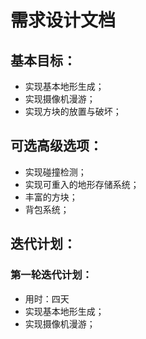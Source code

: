 # 需求设计文档

## 基本目标：

- 实现基本地形生成；
- 实现摄像机漫游；
- 实现方块的放置与破坏；

## 可选高级选项：

- 实现碰撞检测；
- 实现可重入的地形存储系统；
- 丰富的方块；
- 背包系统；

## 迭代计划：

### 第一轮迭代计划：

- 用时：四天
- 实现基本地形生成；
- 实现摄像机漫游；

